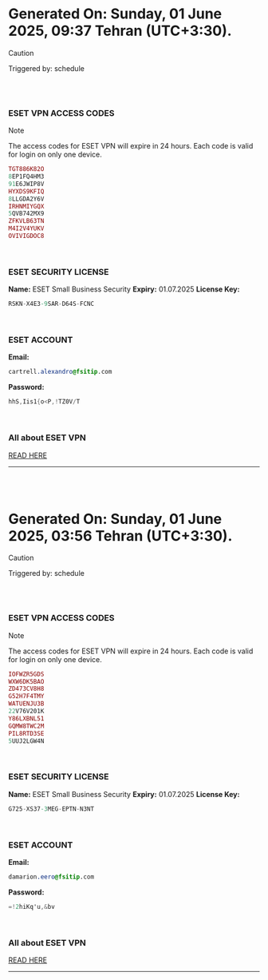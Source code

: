# Generated On: Sunday, 01 June 2025, 09:37 Tehran (UTC+3:30).

> [!CAUTION]
> Triggered by: schedule

<br><br>

### ESET VPN ACCESS CODES

> [!NOTE]
> The access codes for ESET VPN will expire in 24 hours.
> Each code is valid for login on only one device.

```ruby
TGT886K82O
8EP1FQ4HM3
91E6JWIP8V
HYXDS9KFIQ
8LLGDA2Y6V
IRHNMIYGQX
5QVB742MX9
ZFKVLB63TN
M4I2V4YUKV
OVIVIGDOC8
```

<br>

### ESET SECURITY LICENSE

**Name:** ESET Small Business Security
**Expiry:** 01.07.2025
**License Key:**

```POV-Ray SDL
RSKN-X4E3-9SAR-D64S-FCNC
```

<br>

### ESET ACCOUNT

**Email:**

```CSS
cartrell.alexandro@fsitip.com
```

**Password:**

```POV-Ray SDL
hhS,Iis1{o<P,!TZ0V/T
```

<br>

### All about ESET VPN

[READ HERE](https://t.me/F_NiREvil/2113)

---

<br><br>

# Generated On: Sunday, 01 June 2025, 03:56 Tehran (UTC+3:30).

> [!CAUTION]
> Triggered by: schedule

<br><br>

### ESET VPN ACCESS CODES

> [!NOTE]
> The access codes for ESET VPN will expire in 24 hours.
> Each code is valid for login on only one device.

```ruby
IOFWZR5GDS
WXW6DK5BAO
ZD473CV8H8
G52H7F4TMY
WATUENJU3B
22V76V201K
Y86LXBNL51
GQMW8TWC2M
PIL8RTD3SE
5UUJ2LGW4N
```

<br>

### ESET SECURITY LICENSE

**Name:** ESET Small Business Security
**Expiry:** 01.07.2025
**License Key:**

```POV-Ray SDL
G725-XS37-3MEG-EPTN-N3NT
```

<br>

### ESET ACCOUNT

**Email:**

```CSS
damarion.eero@fsitip.com
```

**Password:**

```POV-Ray SDL
=!2hiKq'u,&bv
```

<br>

### All about ESET VPN

[READ HERE](https://t.me/F_NiREvil/2113)

---

<br><br>

